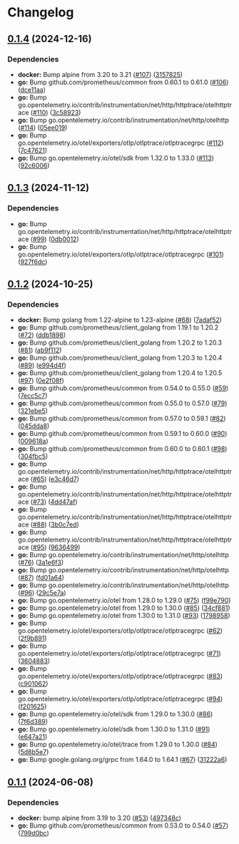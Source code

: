 # Changelog

## [0.1.4](https://github.com/hairyhenderson/sagemcom_fast_exporter/compare/v0.1.3...v0.1.4) (2024-12-16)


### Dependencies

* **docker:** Bump alpine from 3.20 to 3.21 ([#107](https://github.com/hairyhenderson/sagemcom_fast_exporter/issues/107)) ([3157825](https://github.com/hairyhenderson/sagemcom_fast_exporter/commit/3157825ff6f7159953d74412984331f5126ecf80))
* **go:** Bump github.com/prometheus/common from 0.60.1 to 0.61.0 ([#106](https://github.com/hairyhenderson/sagemcom_fast_exporter/issues/106)) ([dce11aa](https://github.com/hairyhenderson/sagemcom_fast_exporter/commit/dce11aaa82733f9288d30515a034b854b15ad0a2))
* **go:** Bump go.opentelemetry.io/contrib/instrumentation/net/http/httptrace/otelhttptrace ([#110](https://github.com/hairyhenderson/sagemcom_fast_exporter/issues/110)) ([3c58923](https://github.com/hairyhenderson/sagemcom_fast_exporter/commit/3c589235ebd967e9480c5faa1f710b11a1a2cd7d))
* **go:** Bump go.opentelemetry.io/contrib/instrumentation/net/http/otelhttp ([#114](https://github.com/hairyhenderson/sagemcom_fast_exporter/issues/114)) ([05ee019](https://github.com/hairyhenderson/sagemcom_fast_exporter/commit/05ee019dad7620379f68c21113ab8693cdaa2d8d))
* **go:** Bump go.opentelemetry.io/otel/exporters/otlp/otlptrace/otlptracegrpc ([#112](https://github.com/hairyhenderson/sagemcom_fast_exporter/issues/112)) ([7c47621](https://github.com/hairyhenderson/sagemcom_fast_exporter/commit/7c47621b4aaf959474cdf669b9e934bbc7696cf8))
* **go:** Bump go.opentelemetry.io/otel/sdk from 1.32.0 to 1.33.0 ([#113](https://github.com/hairyhenderson/sagemcom_fast_exporter/issues/113)) ([92c6006](https://github.com/hairyhenderson/sagemcom_fast_exporter/commit/92c6006b33372594fa54373fec4e9a2a44cd9773))

## [0.1.3](https://github.com/hairyhenderson/sagemcom_fast_exporter/compare/v0.1.2...v0.1.3) (2024-11-12)


### Dependencies

* **go:** Bump go.opentelemetry.io/contrib/instrumentation/net/http/httptrace/otelhttptrace ([#99](https://github.com/hairyhenderson/sagemcom_fast_exporter/issues/99)) ([0db0012](https://github.com/hairyhenderson/sagemcom_fast_exporter/commit/0db0012c37fdcdf1cd3340e82e3502500f23d7ef))
* **go:** Bump go.opentelemetry.io/otel/exporters/otlp/otlptrace/otlptracegrpc ([#101](https://github.com/hairyhenderson/sagemcom_fast_exporter/issues/101)) ([927f6dc](https://github.com/hairyhenderson/sagemcom_fast_exporter/commit/927f6dcf7bd9f678db7650b1e10dfdba6c59d850))

## [0.1.2](https://github.com/hairyhenderson/sagemcom_fast_exporter/compare/v0.1.1...v0.1.2) (2024-10-25)


### Dependencies

* **docker:** Bump golang from 1.22-alpine to 1.23-alpine ([#68](https://github.com/hairyhenderson/sagemcom_fast_exporter/issues/68)) ([7adaf52](https://github.com/hairyhenderson/sagemcom_fast_exporter/commit/7adaf529b2a76e60fa9889e081518cc669c0df1a))
* **go:** Bump github.com/prometheus/client_golang from 1.19.1 to 1.20.2 ([#72](https://github.com/hairyhenderson/sagemcom_fast_exporter/issues/72)) ([ddb1898](https://github.com/hairyhenderson/sagemcom_fast_exporter/commit/ddb18988bd2b3c5299c4a19506d2504748d9c427))
* **go:** Bump github.com/prometheus/client_golang from 1.20.2 to 1.20.3 ([#81](https://github.com/hairyhenderson/sagemcom_fast_exporter/issues/81)) ([ab9f112](https://github.com/hairyhenderson/sagemcom_fast_exporter/commit/ab9f112eb638229076887ad655069321e37aae49))
* **go:** Bump github.com/prometheus/client_golang from 1.20.3 to 1.20.4 ([#89](https://github.com/hairyhenderson/sagemcom_fast_exporter/issues/89)) ([e994d4f](https://github.com/hairyhenderson/sagemcom_fast_exporter/commit/e994d4fc2f0d387b636e0bf79949927f15a09d61))
* **go:** Bump github.com/prometheus/client_golang from 1.20.4 to 1.20.5 ([#97](https://github.com/hairyhenderson/sagemcom_fast_exporter/issues/97)) ([0e2f08f](https://github.com/hairyhenderson/sagemcom_fast_exporter/commit/0e2f08f9427c9982457f6cc21bdaf96295bc5f4c))
* **go:** Bump github.com/prometheus/common from 0.54.0 to 0.55.0 ([#59](https://github.com/hairyhenderson/sagemcom_fast_exporter/issues/59)) ([7ecc5c7](https://github.com/hairyhenderson/sagemcom_fast_exporter/commit/7ecc5c7e88523ca02570a6da76627c5eebd04d1a))
* **go:** Bump github.com/prometheus/common from 0.55.0 to 0.57.0 ([#79](https://github.com/hairyhenderson/sagemcom_fast_exporter/issues/79)) ([321ebe5](https://github.com/hairyhenderson/sagemcom_fast_exporter/commit/321ebe591be75e648d38947e40f8f2f46e4b6c69))
* **go:** Bump github.com/prometheus/common from 0.57.0 to 0.59.1 ([#82](https://github.com/hairyhenderson/sagemcom_fast_exporter/issues/82)) ([045dda8](https://github.com/hairyhenderson/sagemcom_fast_exporter/commit/045dda8bb9d44084b557b73fd60f383616cd9850))
* **go:** Bump github.com/prometheus/common from 0.59.1 to 0.60.0 ([#90](https://github.com/hairyhenderson/sagemcom_fast_exporter/issues/90)) ([009618a](https://github.com/hairyhenderson/sagemcom_fast_exporter/commit/009618a050db9e1eed8792980c44bd2122e347af))
* **go:** Bump github.com/prometheus/common from 0.60.0 to 0.60.1 ([#98](https://github.com/hairyhenderson/sagemcom_fast_exporter/issues/98)) ([304fbc5](https://github.com/hairyhenderson/sagemcom_fast_exporter/commit/304fbc5bea0902453aeafdaa64d65fe7a531f1c0))
* **go:** Bump go.opentelemetry.io/contrib/instrumentation/net/http/httptrace/otelhttptrace ([#65](https://github.com/hairyhenderson/sagemcom_fast_exporter/issues/65)) ([e3c46d7](https://github.com/hairyhenderson/sagemcom_fast_exporter/commit/e3c46d7c7a754f5c0a207fc297fcc7ae295a193f))
* **go:** Bump go.opentelemetry.io/contrib/instrumentation/net/http/httptrace/otelhttptrace ([#73](https://github.com/hairyhenderson/sagemcom_fast_exporter/issues/73)) ([4dd47af](https://github.com/hairyhenderson/sagemcom_fast_exporter/commit/4dd47afdf963f3714c0138bfb39352f5788d6b09))
* **go:** Bump go.opentelemetry.io/contrib/instrumentation/net/http/httptrace/otelhttptrace ([#88](https://github.com/hairyhenderson/sagemcom_fast_exporter/issues/88)) ([3b0c7ed](https://github.com/hairyhenderson/sagemcom_fast_exporter/commit/3b0c7edb9e8c8aa34b5fe2970226fe8bc9998d79))
* **go:** Bump go.opentelemetry.io/contrib/instrumentation/net/http/httptrace/otelhttptrace ([#95](https://github.com/hairyhenderson/sagemcom_fast_exporter/issues/95)) ([9636499](https://github.com/hairyhenderson/sagemcom_fast_exporter/commit/9636499e734efcdc949f05547fda1ab7d04cb1e9))
* **go:** Bump go.opentelemetry.io/contrib/instrumentation/net/http/otelhttp ([#76](https://github.com/hairyhenderson/sagemcom_fast_exporter/issues/76)) ([3a1e6f3](https://github.com/hairyhenderson/sagemcom_fast_exporter/commit/3a1e6f3b3cb777769ff40c5603dce865790ae417))
* **go:** Bump go.opentelemetry.io/contrib/instrumentation/net/http/otelhttp ([#87](https://github.com/hairyhenderson/sagemcom_fast_exporter/issues/87)) ([fd01a64](https://github.com/hairyhenderson/sagemcom_fast_exporter/commit/fd01a64451081b5485360c67554184a3a96b1534))
* **go:** Bump go.opentelemetry.io/contrib/instrumentation/net/http/otelhttp ([#96](https://github.com/hairyhenderson/sagemcom_fast_exporter/issues/96)) ([29c5e7a](https://github.com/hairyhenderson/sagemcom_fast_exporter/commit/29c5e7aa7d831921bb3a70ae9e513db1899bd7d0))
* **go:** Bump go.opentelemetry.io/otel from 1.28.0 to 1.29.0 ([#75](https://github.com/hairyhenderson/sagemcom_fast_exporter/issues/75)) ([f99e790](https://github.com/hairyhenderson/sagemcom_fast_exporter/commit/f99e7908ba969df060166df0abdbf4f9013d5b44))
* **go:** Bump go.opentelemetry.io/otel from 1.29.0 to 1.30.0 ([#85](https://github.com/hairyhenderson/sagemcom_fast_exporter/issues/85)) ([34cf881](https://github.com/hairyhenderson/sagemcom_fast_exporter/commit/34cf881ffe7d82a57eac0ec949dc9050a8c06e69))
* **go:** Bump go.opentelemetry.io/otel from 1.30.0 to 1.31.0 ([#93](https://github.com/hairyhenderson/sagemcom_fast_exporter/issues/93)) ([1798958](https://github.com/hairyhenderson/sagemcom_fast_exporter/commit/1798958eeda0a6d919984076e6ee205d0709cd26))
* **go:** Bump go.opentelemetry.io/otel/exporters/otlp/otlptrace/otlptracegrpc ([#62](https://github.com/hairyhenderson/sagemcom_fast_exporter/issues/62)) ([2f9b891](https://github.com/hairyhenderson/sagemcom_fast_exporter/commit/2f9b89100771f76e7c70d56da242e9860360ed0a))
* **go:** Bump go.opentelemetry.io/otel/exporters/otlp/otlptrace/otlptracegrpc ([#71](https://github.com/hairyhenderson/sagemcom_fast_exporter/issues/71)) ([3604883](https://github.com/hairyhenderson/sagemcom_fast_exporter/commit/36048833cc10f8c4f90c422886b2f0765c9a4390))
* **go:** Bump go.opentelemetry.io/otel/exporters/otlp/otlptrace/otlptracegrpc ([#83](https://github.com/hairyhenderson/sagemcom_fast_exporter/issues/83)) ([c901062](https://github.com/hairyhenderson/sagemcom_fast_exporter/commit/c901062b47c34c3a4fee173eb5c0745ded1377fa))
* **go:** Bump go.opentelemetry.io/otel/exporters/otlp/otlptrace/otlptracegrpc ([#94](https://github.com/hairyhenderson/sagemcom_fast_exporter/issues/94)) ([f201625](https://github.com/hairyhenderson/sagemcom_fast_exporter/commit/f2016259c3116e7154545cbf68293a0f420ccdac))
* **go:** Bump go.opentelemetry.io/otel/sdk from 1.29.0 to 1.30.0 ([#86](https://github.com/hairyhenderson/sagemcom_fast_exporter/issues/86)) ([7f6d389](https://github.com/hairyhenderson/sagemcom_fast_exporter/commit/7f6d389be36705e0219010c1b8357bd3d02e62c2))
* **go:** Bump go.opentelemetry.io/otel/sdk from 1.30.0 to 1.31.0 ([#91](https://github.com/hairyhenderson/sagemcom_fast_exporter/issues/91)) ([e647a21](https://github.com/hairyhenderson/sagemcom_fast_exporter/commit/e647a2141fa262c6dc985c5c2cd3b72ed3d9e199))
* **go:** Bump go.opentelemetry.io/otel/trace from 1.29.0 to 1.30.0 ([#84](https://github.com/hairyhenderson/sagemcom_fast_exporter/issues/84)) ([5d8b5e7](https://github.com/hairyhenderson/sagemcom_fast_exporter/commit/5d8b5e7062e53722ac05126758ed2ec9f162c779))
* **go:** Bump google.golang.org/grpc from 1.64.0 to 1.64.1 ([#67](https://github.com/hairyhenderson/sagemcom_fast_exporter/issues/67)) ([31222a6](https://github.com/hairyhenderson/sagemcom_fast_exporter/commit/31222a6b60ff5e6d10b6bef623964765f40cd788))

## [0.1.1](https://github.com/hairyhenderson/sagemcom_fast_exporter/compare/v0.1.0...v0.1.1) (2024-06-08)


### Dependencies

* **docker:** bump alpine from 3.19 to 3.20 ([#53](https://github.com/hairyhenderson/sagemcom_fast_exporter/issues/53)) ([497348c](https://github.com/hairyhenderson/sagemcom_fast_exporter/commit/497348c116b87c3030260b66314fbf19939c2565))
* **go:** Bump github.com/prometheus/common from 0.53.0 to 0.54.0 ([#57](https://github.com/hairyhenderson/sagemcom_fast_exporter/issues/57)) ([799d0bc](https://github.com/hairyhenderson/sagemcom_fast_exporter/commit/799d0bca1a5b6c00a9069330078c48973e672ebd))

